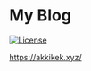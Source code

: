 # My Blog

[![License](https://img.shields.io/badge/License-Apache%202.0-lightgrey.svg)](https://github.com/akki2825/akki2825.github.io/blob/master/LICENSE)

https://akkikek.xyz/
